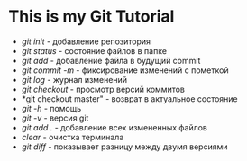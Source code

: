 # This is my Git Tutorial

* *git init* - добавление репозитория
* *git status* - состояние файлов в папке
* *git add* - добавление файла в будущий commit
* *git commit -m* - фиксирование изменений с пометкой
* *git log* - журнал изменений
* *git checkout* - просмотр версий коммитов
* *git checkout master" - возврат в актуальное состояние
* *git -h* - помощь
* *git -v* - версия git
* *git add .* - добавление всех измененных файлов
* *clear* - очистка терминала
* *git diff* - показывает разницу между двумя версиями

